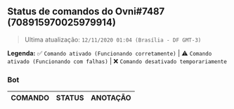 ## Status de comandos do Ovni#7487 (708915970025979914)

> Ultima atualização: `12/11/2020 01:04 (Brasília - DF GMT-3)`

**Legenda:** ✅ `Comando ativado (Funcionando corretamente)` | ⚠️ `Comando ativado (Funcionando com falhas)` | ❌ `Comando desativado temporariamente`

### Bot
| COMANDO | STATUS | ANOTAÇÃO |
| ------- | ------ | -------- | 
